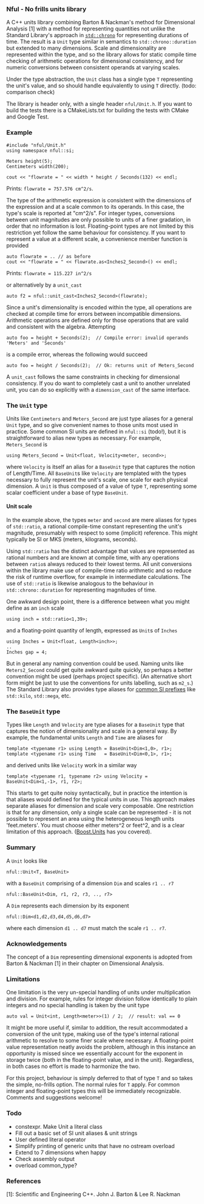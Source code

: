 
### Nful - No frills units library

A C++ units library combining Barton & Nackman's method for Dimensional Analysis [1] with a method for representing quantities not unlike the Standard Library's approach in [`std::chrono`][a] for representing durations of time.  The result is a `Unit` type similar in semantics to `std::chrono::duration` but extended to many dimensions.  Scale and dimensionality are represented within the type, and so the library allows for static compile time checking of arithmetic operations for dimensional consistency, and for numeric conversions between consistent operands at varying scales.

Under the type abstraction, the `Unit` class has a single type `T` representing the unit's value, and so should handle equivalently to using `T` directly. (todo: comparison check)

The library is header only, with a single header `nful/Unit.h`. If you want to build the tests there is a CMakeLists.txt for building the tests with CMake and Google Test.

### Example

	#include "nful/Unit.h"
	using namespace nful::si;

	Meters height(5);
	Centimeters width(200);

	cout << "flowrate = " << width * height / Seconds(132) << endl;

Prints: `flowrate = 757.576 cm^2/s`.

The type of the arithmetic expression is consistent with the dimensions of the expression and at a scale common to its operands. In this case, the type's scale is reported at "cm^2/s". For integer types, conversions between unit magnitudes are only possible to units of a finer gradation, in order that no information is lost. Floating-point types are not limited by this restriction yet follow the same behaviour for consistency. If you want to represent a value at a different scale, a convenience member function is provided

	auto flowrate = .. // as before
	cout << "flowrate = " << flowrate.as<Inches2_Second>() << endl;

Prints: `flowrate = 115.227 in^2/s`

or alternatively by a `unit_cast`

    auto f2 = nful::unit_cast<Inches2_Second>(flowrate);

Since a unit's dimensionality is encoded within the type, all operations are checked at compile time for errors between incompatible dimensions. Arithmetic operations are defined only for those operations that are valid and consistent with the algebra. Attempting

	auto foo = height + Seconds(2);  // Compile error: invalid operands 'Meters' and 'Seconds'

is a compile error, whereas the following would succeed

	auto foo = height / Seconds(2);  // Ok: returns unit of Meters_Second

A `unit_cast` follows the same constraints in checking for dimensional consistency. If you do want to completely cast a unit to another unrelated unit, you can do so explicitly with a `dimension_cast` of the same interface.

### The `Unit` type

Units like `Centimeters` and `Meters_Second` are just type aliases for a general `Unit` type, and so give convenient names to those units most used in practice. Some common SI units are defined in `nful::si` (todo!), but it is straightforward to alias new types as necessary.  For example, `Meters_Second` is

	using Meters_Second = Unit<float, Velocity<meter, second>>;

where `Velocity` is itself an alias for a `BaseUnit` type that captures the notion of Length/Time.  All `BaseUnit`s like `Velocity` are templated with the types necessary to fully represent the unit's scale, one scale for each physical dimension. A `Unit` is thus composed of a value of type `T`, representing some scalar coefficient under a base of type `BaseUnit`.

#### Unit scale

In the example above, the types `meter` and `second` are mere aliases for types of `std::ratio`, a rational compile-time constant representing the unit's magnitude, presumably with respect to some (implicit) reference. This might typically be SI or MKS (meters, kilograms, seconds).

Using `std::ratio` has the distinct advantage that values are represented as rational numbers and are known at compile time, with any operations between `ratio`s always reduced to their lowest terms. All unit conversions within the library make use of compile-time ratio arithmetic and so reduce the risk of runtime overflow, for example in intermediate calculations. The use of `std::ratio` is likewise analogous to the behaviour in `std::chrono::duration` for representing magnitudes of time.

One awkward design point, there is a difference between what you might define as an `inch` scale

	using inch = std::ratio<1,39>;

and a floating-point quantity of length, expressed as `Unit`s of `Inches`

	using Inches = Unit<float, Length<inch>>;
    ..
	Inches gap = 4;

But in general any naming convention could be used. Naming units like `Meters2_Second` could get quite awkward quite quickly, so perhaps a better convention might be used (perhaps project specific).  (An alternative short form might be just to use the conventions for units labelling, such as `m2_s`.) The Standard Library also provides type aliases for [common SI prefixes][b] like `std::kilo`, `std::mega`, etc.

### The `BaseUnit` type

Types like `Length` and `Velocity` are type aliases for a `BaseUnit` type that captures the notion of dimensionality and scale in a general way. By example, the fundamental units `Length` and `Time` are aliases for

	template <typename r1> using Length = BaseUnit<Dim<1,0>, r1>;
	template <typename r1> using Time   = BaseUnit<Dim<0,1>, r1>;

and derived units like `Velocity` work in a similar way

	template <typename r1, typename r2> using Velocity = BaseUnit<Dim<1,-1>, r1, r2>;

This starts to get quite noisy syntactically, but in practice the intention is that aliases would defined for the typical units in use. This approach makes separate aliases for dimension and scale very composable. One restriction is that for any dimension, only a single scale can be represented - it is not possible to represent an area using the heterogeneous length units 'feet.meters'. You must choose either meters^2 or feet^2, and is a clear limitation of this approach. ([Boost.Units][c] has you covered).

### Summary

A `Unit` looks like

	nful::Unit<T, BaseUnit>

with a `BaseUnit` comprising of a dimension `Dim` and scales `r1 .. r7`

	nful::BaseUnit<Dim, r1, r2, r3, .., r7>

A `Dim` represents each dimension by its exponent

    nful::Dim<d1,d2,d3,d4,d5,d6,d7>

where each dimension `d1 .. d7` must match the scale `r1 .. r7`.

### Acknowledgements

The concept of a `Dim` representing dimensional exponents is adopted from Barton & Nackman [1] in their chapter on Dimensional Analysis.

### Limitations

One limitation is the very un-special handling of units under multiplication and division. For example, rules for integer division follow identically to plain integers and no special handling is taken by the unit type

	auto val = Unit<int, Length<meter>>(1) / 2;  // result: val == 0

It might be more useful if, similar to addition, the result accommodated a conversion of the unit type, making use of the type's internal rational arithmetic to resolve to some finer scale where necessary. A floating-point value representation neatly avoids the problem, although in this instance an opportunity is missed since we essentially account for the exponent in storage twice (both in the floating-point value, and in the unit). Regardless, in both cases no effort is made to harmonize the two.

For this project, behaviour is simply deferred to that of type `T` and so takes the simple, no-frills option. The normal rules for `T` apply. For common integer and floating-point types this will be immediately recognizable. Comments and suggestions welcome!


### Todo

+ constexpr. Make Unit a literal class
+ Fill out a basic set of SI unit aliases & unit strings
+ User defined literal operator
+ Simplify printing of generic units that have no ostream overload
+ Extend to 7 dimensions when happy
+ Check assembly output
+ overload common_type?

### References

[1]: Scientific and Engineering C++. John J. Barton & Lee R. Nackman

[a]: http://en.cppreference.com/w/cpp/chrono/duration
[b]: http://en.cppreference.com/w/cpp/numeric/ratio/ratio
[c]: http://www.boost.org/doc/libs/1_58_0/doc/html/boost_units.html
